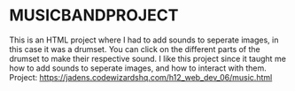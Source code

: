 # MUSICBANDPROJECT
This is an HTML project where I had to add sounds to seperate images, in this case it was a drumset. You can click on the different parts of the drumset to make their respective sound. I like this project since it taught me how to add sounds to seperate images, and how to interact with them.
Project: https://jadens.codewizardshq.com/h12_web_dev_06/music.html
